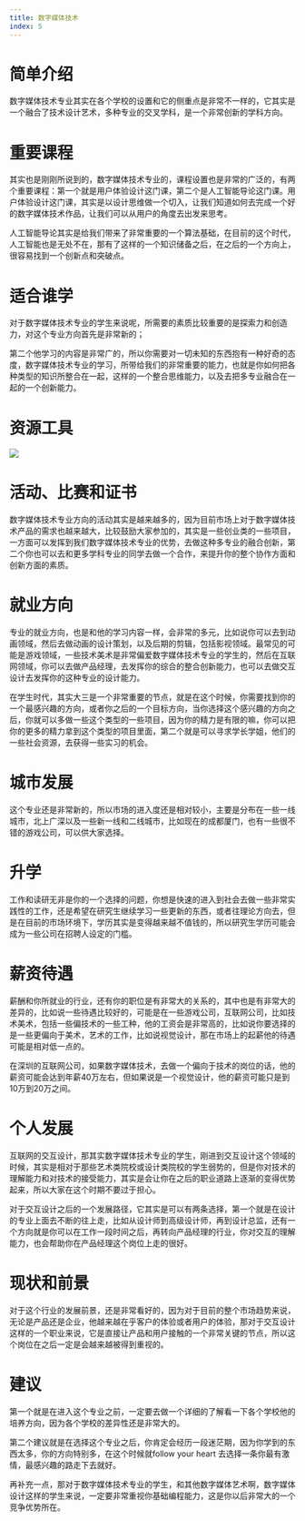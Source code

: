 ```yaml
---
title: 数字媒体技术
index: 5
---
```


# 简单介绍

数字媒体技术专业其实在各个学校的设置和它的侧重点是非常不一样的，它其实是一个融合了技术设计艺术，多种专业的交叉学科，是一个非常创新的学科方向。

# 重要课程

其实也是刚刚所说到的，数字媒体技术专业的，课程设置也是非常的广泛的，有两个重要课程：第一个就是用户体验设计这门课，第二个是人工智能导论这门课。用户体验设计这门课，其实是以设计思维做一个切入，让我们知道如何去完成一个好的数字媒体技术作品，让我们可以从用户的角度去出发来思考。

人工智能导论其实是给我们带来了非常重要的一个算法基础，在目前的这个时代，人工智能也是无处不在，那有了这样的一个知识储备之后，在之后的一个方向上，很容易找到一个创新点和突破点。

# 适合谁学

对于数字媒体技术专业的学生来说呢，所需要的素质比较重要的是探索力和创造力，对这个专业方向首先是非常新的；

第二个他学习的内容是非常广的，所以你需要对一切未知的东西抱有一种好奇的态度，数字媒体技术专业的学习，所带给我们的非常重要的能力，也就是你如何把各种类型的知识所整合在一起，这样的一个整合思维能力，以及去把多专业融合在一起的一个创新能力。

# 资源工具

![](https://images-tomcode-1258913748.cos.ap-guangzhou.myqcloud.com/202306190114106.png)

# 活动、比赛和证书

数字媒体技术专业方向的活动其实是越来越多的，因为目前市场上对于数字媒体技术产品的需求也越来越大，比较鼓励大家参加的，其实是一些创业类的一些项目，一方面可以发挥到我们数字媒体技术专业的优势，去做这种多专业的融合创新，第二个你也可以去和更多学科专业的同学去做一个合作，来提升你的整个协作方面和创新方面的素质。

# 就业方向

专业的就业方向，也是和他的学习内容一样，会非常的多元，比如说你可以去到动画领域，然后去做动画的设计策划，以及后期的剪辑，包括影视领域。最常见的可能是游戏领域，一些技术美术是非常偏爱数字媒体技术专业的学生的，然后在互联网领域，你可以去做产品经理，去发挥你的综合的整合创新能力，也可以去做交互设计去发挥你的这种专业的设计能力。

在学生时代，其实大三是一个非常重要的节点，就是在这个时候，你需要找到你的一个最感兴趣的方向，或者你之后的一个目标方向，当你选择这个感兴趣的方向之后，你就可以多做一些这个类型的一些项目，因为你的精力是有限的嘛，你可以把你的更多的精力拿到这个类型的项目里面，第二个就是可以寻求学长学姐，他们的一些社会资源，去获得一些实习的机会。

# 城市发展

这个专业还是非常新的，所以市场的进入度还是相对较小，主要是分布在一些一线城市，北上广深以及一些新一线和二线城市，比如现在的成都厦门，也有一些很不错的游戏公司，可以供大家选择。

# 升学

工作和读研无非是你的一个选择的问题，你想是快速的进入到社会去做一些非常实践性的工作，还是希望在研究生继续学习一些更新的东西，或者往理论方向去，但是在目前的市场环境下，学历其实是变得越来越不值钱的，所以研究生学历可能会成为一些公司在招聘人设定的门槛。

# 薪资待遇

薪酬和你所就业的行业，还有你的职位是有非常大的关系的，其中也是有非常大的差异的，比如说一些待遇比较好的，可能是在一些游戏公司，互联网公司，比如技术美术，包括一些偏技术的一些工种，他的工资会是非常高的，比如说你要选择的是一些更偏向于美术，艺术的工作，比如说视觉设计，那在市场上的起薪他的待遇可能是相对低一点的。

在深圳的互联网公司，如果数字媒体技术，去做一个偏向于技术的岗位的话，他的薪资可能会达到年薪40万左右，但如果说是一个视觉设计，他的薪资可能只是到10万到20万之间。

# 个人发展

互联网的交互设计，那其实数字媒体技术专业的学生，刚进到交互设计这个领域的时候，其实是相对于那些艺术类院校或设计类院校的学生弱势的，但是你对技术的理解能力和对技术的接受能力，其实是会让你在之后的职业道路上逐渐的变得优势起来，所以大家在这个时期不要过于担心。

对于交互设计之后的一个发展路径，它其实是可以有两条选择，第一个就是在设计的专业上面去不断的往上走，比如从设计师到高级设计师，再到设计总监，还有一个方向就是你可以在工作一段时间之后，再转向产品经理的行业，你对交互的理解能力，也会帮助你在产品经理这个岗位上走的很好。

# 现状和前景

对于这个行业的发展前景，还是非常看好的，因为对于目前的整个市场趋势来说，无论是产品还是企业，他越来越在乎客户的体验或者用户的体验，那对于交互设计这样的一个职业来说，它是直接让产品和用户接触的一个非常关键的节点，所以这个岗位在之后一定是会越来越被得到重视的。

# 建议

第一个就是在进入这个专业之前，一定要去做一个详细的了解看一下各个学校他的培养方向，因为各个学校的差异性还是非常大的。

第二个建议就是在选择这个专业之后，你肯定会经历一段迷茫期，因为你学到的东西太多，你的方向特别多，在这个时候就follow your heart 去选择一条你最有激情，最感兴趣的路走下去就好。

再补充一点，那对于数字媒体技术专业的学生，和其他数字媒体艺术啊，数字媒体设计这样的学生来说，一定要非常重视你基础编程能力，这是你以后非常大的一个竞争优势所在。